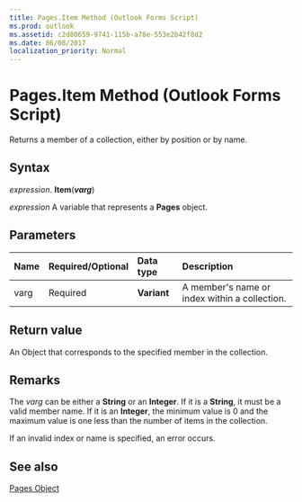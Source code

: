 ```yaml
---
title: Pages.Item Method (Outlook Forms Script)
ms.prod: outlook
ms.assetid: c2d80659-9741-115b-a78e-553e2b42f8d2
ms.date: 06/08/2017
localization_priority: Normal
---
```



# Pages.Item Method (Outlook Forms Script)

Returns a member of a collection, either by position or by name.


## Syntax

_expression_. **Item**(**_varg_**)

_expression_ A variable that represents a  **Pages** object.


## Parameters



|Name|Required/Optional|Data type|Description|
|:-----|:-----|:-----|:-----|
|varg|Required| **Variant**|A member's name or index within a collection.|

## Return value

An Object that corresponds to the specified member in the collection.


## Remarks

The  _varg_ can be either a **String** or an **Integer**. If it is a  **String**, it must be a valid member name. If it is an  **Integer**, the minimum value is 0 and the maximum value is one less than the number of items in the collection.

If an invalid index or name is specified, an error occurs.


## See also


 [Pages Object](Outlook.pages(object).md)

